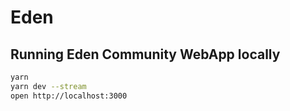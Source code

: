 # Eden

## Running Eden Community WebApp locally

```sh
yarn
yarn dev --stream
open http://localhost:3000
```
